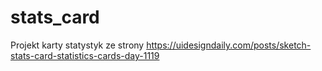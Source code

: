 # stats_card
Projekt karty statystyk ze strony https://uidesigndaily.com/posts/sketch-stats-card-statistics-cards-day-1119
